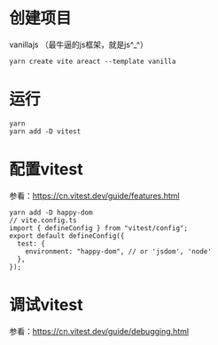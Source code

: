 # 创建项目
vanillajs （最牛逼的js框架，就是js^_^）
```
yarn create vite areact --template vanilla
```
# 运行
```
yarn
yarn add -D vitest
```
# 配置vitest
参看：https://cn.vitest.dev/guide/features.html
```
yarn add -D happy-dom
// vite.config.ts
import { defineConfig } from "vitest/config";
export default defineConfig({
  test: {
    environment: "happy-dom", // or 'jsdom', 'node'
  },
});
```
# 调试vitest
参看：https://cn.vitest.dev/guide/debugging.html
